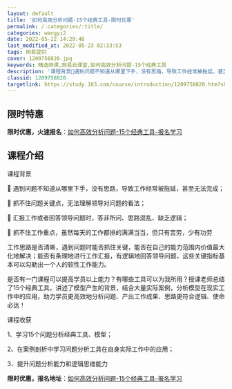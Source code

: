 ```yaml
---
layout: default
title: '如何高效分析问题-15个经典工具-限时优惠'
permalink: /:categories/:title/
categories: wangyi2
date: 2022-05-22 14:29:48
last_modified_at: 2022-05-23 02:33:53
tags: 网易提供
cover: 1209758820.jpg
keywords: 精选网课,网易云课堂,如何高效分析问题-15个经典工具
description: '课程背景遇到问题不知道从哪里下手，没有思路，导致工作经常被拖延，甚至无法完成；抓不住问题关键点，无法理解领导对问题的'
classid: 1209758820
targetlink: https://study.163.com/course/introduction/1209758820.htm?share=1&shareId=1025206652&utm_campaign=share&utm_medium=iphoneShare&utm_source=&utm_u=1025206652
---
```


## 限时特惠

**限时优惠，火速报名**：[如何高效分析问题-15个经典工具-报名学习](https://study.163.com/course/introduction/1209758820.htm?share=1&shareId=1025206652&utm_campaign=share&utm_medium=iphoneShare&utm_source=&utm_u=1025206652)

## 课程介绍

课程背景

	遇到问题不知道从哪里下手，没有思路，导致工作经常被拖延，甚至无法完成；

	抓不住问题关键点，无法理解领导对问题的看法；

	汇报工作或者回答领导问题时，答非所问、思路混乱、缺乏逻辑；

	抓不住工作重点，虽然每天的工作都排的满满当当，但只有苦劳，少有功劳



工作思路是否清晰，遇到问题时能否抓住关键，能否在自己的能力范围内价值最大化地解决；能否有条理地进行工作汇报，有逻辑地回答领导问题，这些关键指标基本可以勾勒出一个人的软性工作能力。

是否有一门课程可以提高学员以上能力？有哪些工具可以为我所用？授课老师总结了15个经典工具，讲述了模型产生的背景，结合大量实际案例，分析模型在现实工作中的应用，助力学员更高效地分析问题、产出工作成果、思路更符合逻辑、使命必达！



课程收获

1、学习15个问题分析经典工具、模型；

2、在案例剖析中学习问题分析工具在自身实际工作中的应用；

3、提升问题分析能力和逻辑思维能力

**限时优惠，报名地址**：[如何高效分析问题-15个经典工具-报名学习](https://study.163.com/course/introduction/1209758820.htm?share=1&shareId=1025206652&utm_campaign=share&utm_medium=iphoneShare&utm_source=&utm_u=1025206652)


